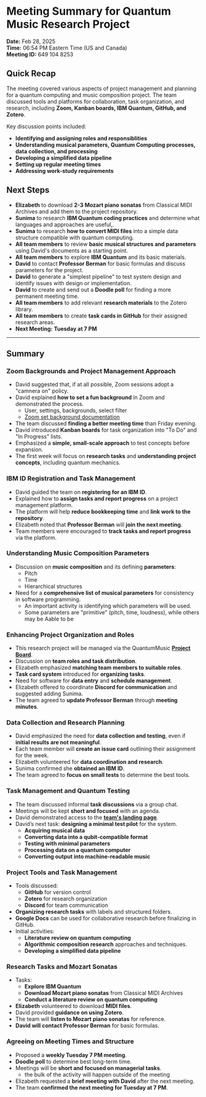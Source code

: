 # Meeting Summary for Quantum Music Research Project 
**Date:** Feb 28, 2025  
**Time:** 06:54 PM Eastern Time (US and Canada)  
**Meeting ID:** 649 104 8253  

## Quick Recap  
The meeting covered various aspects of project management and planning for a quantum computing and music composition project. The team discussed tools and platforms for collaboration, task organization, and research, including **Zoom, Kanban boards, IBM Quantum, GitHub, and Zotero**.  

Key discussion points included:  
- **Identifying and assigning roles and responsiblities**
- **Understanding musical parameters, Quantum Computing processes, data collection, and processing**  
- **Developing a simplified data pipeline**  
- **Setting up regular meeting times**  
- **Addressing work-study requirements**  

## Next Steps  
- **Elizabeth** to download **2-3 Mozart piano sonatas** from Classical MIDI Archives and add them to the project repository.  
- **Sunima** to research **IBM Quantum coding practices** and determine what languages and approaches are useful,.  
- **Sunima** to research **how to convert MIDI files** into a simple data structure compatible with quantum computing.  
- **All team members** to review **basic musical structures and parameters** using David's documents as a starting point.  
- **All team members** to explore **IBM Quantum** and its basic materials.  
- **David** to contact **Professor Berman** for basic formulas and discuss parameters for the project.
- **David** to generate a "simplest pipeline" to test system design and identify issues with design or implementation.  
- **David** to create and send out a **Doodle poll** for finding a more permanent meeting time.  
- **All team members** to add relevant **research materials** to the Zotero library.  
- **All team members** to create **task cards in GitHub** for their assigned research areas.  
- **Next Meeting:** **Tuesday at 7 PM**  

---

## Summary  

### Zoom Backgrounds and Project Management Approach  
- David suggested that, if at all possible, Zoom sessions adopt a "camnera on" policy.
- David explained **how to set a fun background** in Zoom and demonstrated the process.
  - User, settings, backgrounds, select filter
  - [Zoom set background documentation](https://support.zoom.com/hc/en/article?id=zm_kb&sysparm_article=KB0060387)     
- The team discussed **finding a better meeting time** than Friday evening.  
- David introduced **Kanban boards** for task organization into "To Do" and "In Progress" lists.  
- Emphasized a **simple, small-scale approach** to test concepts before expansion.  
- The first week will focus on **research tasks** and **understanding project concepts**, including quantum mechanics.  

### IBM ID Registration and Task Management  
- David guided the team on **registering for an IBM ID**.  
- Explained how to **assign tasks and report progress** on a project management platform.  
- The platform will help **reduce bookkeeping time** and **link work to the repository**.  
- Elizabeth noted that **Professor Berman** will **join the next meeting**.  
- Team members were encouraged to **track tasks and report progress** via the platform.  

### Understanding Music Composition Parameters  
- Discussion on **music composition** and its defining **parameters**:  
  - Pitch    
  - Time     
  - Hierarchical structures  
- Need for a **comprehensive list of musical parameters** for consistency in software programming.
  - An important activity is identifying which parameters will be used.
  - Some parameters are "primitive" (pitch, time, loudness), while others may be Aable to be   

### Enhancing Project Organization and Roles  
- This research project will be managed via the QuantumMusic [**Project Board**](https://github.com/orgs/CHI-CityTech/projects/43).  
- Discussion on **team roles and task distribution**.  
- Elizabeth emphasized **matching team members to suitable roles**.  
- **Task card system** introduced for **organizing tasks**.  
- Need for software for **data entry** and **schedule management**.  
- Elizabeth offered to coordinate **Discord for communication** and suggested adding Sunima.  
- The team agreed to **update Professor Berman** through **meeting minutes**.  

### Data Collection and Research Planning  
- David emphasized the need for **data collection and testing**, even if **initial results are not meaningful**.  
- Each team member will **create an issue card** outlining their assignment for the week.
- Elizabeth volunteered for **data coordination and research**.  
- Sunima confirmed she **obtained an IBM ID**.  
- The team agreed to **focus on small tests** to determine the best tools.  

### Task Management and Quantum Testing  
- The team discussed informal **task discussions** via a group chat.  
- Meetings will be kept **short and focused** with an agenda.  
- David demonstrated access to the [**team's landing page**](https://github.com/orgs/CHI-CityTech/teams/quantummusic).    
- David’s next task: **designing a minimal test pilot** for the system.  
  - **Acquiring musical data**  
  - **Converting data into a qubit-compatible format**  
  - **Testing with minimal parameters**  
  - **Processing data on a quantum computer**  
  - **Converting output into machine-readable music**  

### Project Tools and Task Management  
- Tools discussed:  
  - **GitHub** for version control  
  - **Zotero** for research organization  
  - **Discord** for team communication  
- **Organizing research tasks** with labels and structured folders.  
- **Google Docs** can be used for collaborative research before finalizing in GitHub.  
- Initial activities:  
  - **Literature review on quantum computing**  
  - **Algorithmic composition research** approaches and techniques.   
  - **Developing a simplified data pipeline**  

### Research Tasks and Mozart Sonatas  
- Tasks:  
  - **Explore IBM Quantum**  
  - **Download Mozart piano sonatas** from Classical MIDI Archives  
  - **Conduct a literature review on quantum computing**  
- **Elizabeth** volunteered to download **MIDI files**.  
- David provided **guidance on using Zotero**.  
- The team will **listen to Mozart piano sonatas** for reference.  
- **David will contact Professor Berman** for basic formulas.  

### Agreeing on Meeting Times and Structure  
- Proposed a **weekly Tuesday 7 PM meeting**.  
- **Doodle poll** to determine best long-term time.  
- Meetings will be **short and focused on managerial tasks**.
  - the bulk of the activity will happen outside of the meeting 
- Elizabeth requested a **brief meeting with David** after the next meeting.  
- The team **confirmed the next meeting for Tuesday at 7 PM**.  
